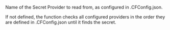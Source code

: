 Name of the Secret Provider to read from, as configured in .CFConfig.json. 

If not defined, the function checks all configured providers in the order they are defined in .CFConfig.json until it finds the secret.